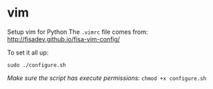 # vim
Setup vim for Python
The `.vimrc` file comes from: http://fisadev.github.io/fisa-vim-config/

To set it all up:
```
sudo ./configure.sh
```

*Make sure the script has execute permissions:*
`chmod +x configure.sh`
